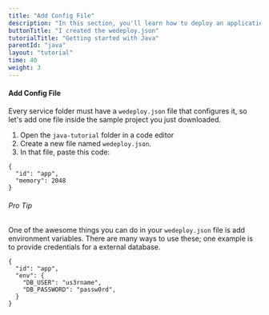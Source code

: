 ```yaml
---
title: "Add Config File"
description: "In this section, you'll learn how to deploy an application using Java."
buttonTitle: "I created the wedeploy.json"
tutorialTitle: "Getting started with Java"
parentId: "java"
layout: "tutorial"
time: 40
weight: 3
---
```


#### Add Config File

Every service folder must have a `wedeploy.json` file that configures it, so let's add one file inside the sample project you just downloaded.

1. Open the `java-tutorial` folder in a code editor
2. Create a new file named `wedeploy.json`.
3. In that file, paste this code:

```application/json
{
  "id": "app",
  "memory": 2048
}
```

<aside>

###### <span class="icon-16-star"></span> Pro Tip

One of the awesome things you can do in your `wedeploy.json` file is add environment variables. There are many ways to use these; one example is to provide credentials for a external database.

```application/json
{
  "id": "app",
  "env": {
    "DB_USER": "us3rname",
    "DB_PASSWORD": "passw0rd",
  }
}
```

</aside>
